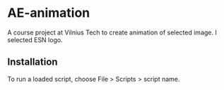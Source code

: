 # AE-animation

A course project at Vilnius Tech to create animation of selected image. I selected ESN logo.

## Installation

To run a loaded script, choose File > Scripts > script name. 
